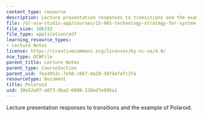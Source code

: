 ```yaml
---
content_type: resource
description: Lecture presentation responses to transitions and the example of Polaroid.
file: /ol-ocw-studio-app/courses/15-965-technology-strategy-for-system-design-and-management-spring-2009/38e52a97a8f3dba26008128ed7e095a1_MIT15_965S09_Lec09.pdf
file_size: 106333
file_type: application/pdf
learning_resource_types:
- Lecture Notes
license: https://creativecommons.org/licenses/by-nc-sa/4.0/
ocw_type: OCWFile
parent_title: Lecture Notes
parent_type: CourseSection
parent_uid: fea3852c-7e50-c067-da20-3bfdefefc37a
resourcetype: Document
title: Polaroid
uid: 38e52a97-a8f3-dba2-6008-128ed7e095a1
---
```

Lecture presentation responses to transitions and the example of Polaroid.